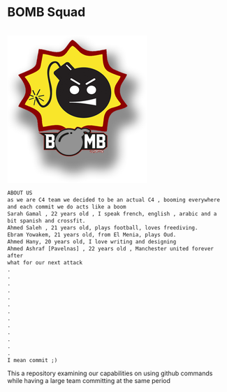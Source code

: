 <h1>BOMB Squad</h1> <br/>
<img align="center" src="c4_logos.png" />

  

    ABOUT US
    as we are C4 team we decided to be an actual C4 , booming everywhere and each commit we do acts like a boom
    Sarah Gamal , 22 years old , I speak french, english , arabic and a bit spanish and crossfit.
    Ahmed Saleh , 21 years old, plays football, loves freediving.
    Ebram Yowakem, 21 years old, from El Menia, plays Oud.
    Ahmed Hany, 20 years old, I love writing and designing
    Ahmed Ashraf [Pavelnas] , 22 years old , Manchester united forever after
    what for our next attack
    .
    .
    .
    .
    .
    .
    .
    .
    .
    .
    .
    .
    .
    I mean commit ;)




This a repository examining our capabilities on using github commands while having a large team committing at the same period

